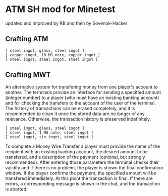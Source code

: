 # ATM SH mod for Minetest

updated and improved by RB and then by Sovenok-Hacker

## Crafting ATM

```
[ steel ingot, glass, steel ingot ]
[ copper ingot, 10 MG note, copper ingot ]
[ steel ingot, steel ingot, steel ingot ]
```

## Crafting MWT

An alternative system for transfering money from one player's account to another. The terminals
provide an interface for sending a specified amount (integer number) to a player (who must
have an existing banking account) and for checking the transfers to the account of the user of
the terminal. The history of transactions can be erased completely, and it is recommended to
clean it once the stored data are no longer of any relevance. Otherwise, the transaction history
is preserved indefinitely.

```
[ steel ingot, glass, steel ingot ]
[ steel ingot, 1 MG note, steel ingot ]
[ steel ingot, tin ingot, steel ingot ]
```

To complete a Money Wire Transfer a player must provide the name of the recipient with an
existing banking account, the desired amount to be transfered, and a description of the 
payment (optional, but strongly recommended).
After entering those parameters the terminal checks their validity and if there is no problem,
the player is shown the final confirmation window. If the player confirms the payment, the specified
amount will be transfered immediately. At this point the transaction is final.
If there are errors, a corresponding message is shown in the chat, and the transaction is aborted.
